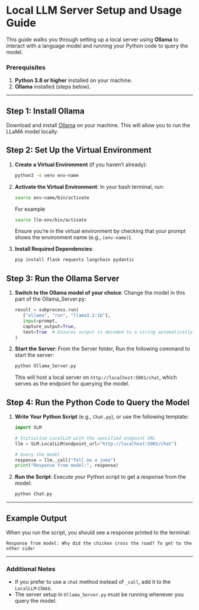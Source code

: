 
# Local LLM Server Setup and Usage Guide

This guide walks you through setting up a local server using **Ollama** to interact with a language model and running your Python code to query the model.

### Prerequisites
1. **Python 3.8 or higher** installed on your machine.
2. **Ollama** installed (steps below).

---

## Step 1: Install Ollama
Download and install [Ollama](https://ollama.com/) on your machine. This will allow you to run the LLaMA model locally.

## Step 2: Set Up the Virtual Environment
1. **Create a Virtual Environment** (if you haven’t already):
   ```bash
   python3 -m venv env-name
   ```
   
2. **Activate the Virtual Environment**:
   In your bash terminal, run:
   ```bash
   source env-name/bin/activate
   ```
   For example
   ```bash
   source llm-env/bin/activate
   ```
   
   Ensure you’re in the virtual environment by checking that your prompt shows the environment name (e.g., `(env-name)`).

3. **Install Required Dependencies**:
   ```bash
   pip install flask requests langchain pydantic
   ```

## Step 3: Run the Ollama Server
1. **Switch to the Ollama model of your choice**:
   Change the model in this part of the Ollama_Server.py:
   ```python
   result = subprocess.run(
      ["ollama", "run", "llama3.2:1b"],
      input=prompt,
      capture_output=True,
      text=True  # Ensures output is decoded to a string automatically
   )
   ```
2. **Start the Server**:
   From the Server folder, Run the following command to start the server:
   ```bash
   python Ollama_Server.py
   ```
   
   This will host a local server on `http://localhost:5001/chat`, which serves as the endpoint for querying the model.

## Step 4: Run the Python Code to Query the Model
1. **Write Your Python Script** (e.g., `Chat.py`), or use the following template:

   ```python
   import SLM

   # Initialize LocalLLM with the specified endpoint URL
   llm = SLM.LocalLLM(endpoint_url="http://localhost:5001/chat")

   # Query the model
   response = llm._call("Tell me a joke")
   print("Response from model:", response)
   ```

2. **Run the Script**:
   Execute your Python script to get a response from the model:
   ```bash
   python Chat.py
   ```

---

## Example Output
When you run the script, you should see a response printed to the terminal:

```plaintext
Response from model: Why did the chicken cross the road? To get to the other side!
```

---

### Additional Notes
- If you prefer to use a `chat` method instead of `_call`, add it to the `LocalLLM` class.
- The server setup in `Ollama_Server.py` must be running whenever you query the model.

